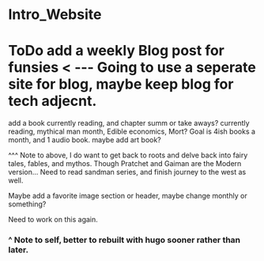 # Intro_Website
# ToDo add a weekly Blog post for funsies < --- Going to use a seperate site for blog, maybe keep blog for tech adjecnt.
add a book currently reading, and chapter summ or take aways?
currently reading, mythical man month, Edible economics, Mort? Goal is 4ish books a month, and 1 audio book. maybe add art book? 

^^^ Note to above, I do want to get back to roots and delve back into fairy tales, fables, and mythos. Though Pratchet and Gaiman are the Modern version...
Need to read sandman series, and finish journey to the west as well.

Maybe add a favorite image section or header, maybe change monthly or something?

Need to work on this again.

### ^ Note to self, better to rebuilt with hugo sooner rather than later.
